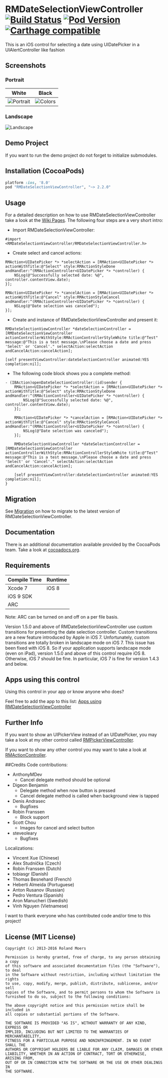 RMDateSelectionViewController [![Build Status](https://travis-ci.org/CooperRS/RMDateSelectionViewController.svg?branch=master)](https://travis-ci.org/CooperRS/RMDateSelectionViewController/) [![Pod Version](https://img.shields.io/cocoapods/v/RMDateSelectionViewController.svg)](https://cocoapods.org/pods/RMDateSelectionViewController) [![Carthage compatible](https://img.shields.io/badge/Carthage-compatible-4BC51D.svg?style=flat)](https://github.com/Carthage/Carthage)
=============================

This is an iOS control for selecting a date using UIDatePicker in a UIAlertController like fashion

## Screenshots

### Portrait

| White | Black |
|:-----:|:-----:|
|![Portrait](http://cooperrs.github.io/RMDateSelectionViewController/Images/Blur-Screen-Portrait.png)|![Colors](http://cooperrs.github.io/RMDateSelectionViewController/Images/Blur-Screen-Portrait-Black.png)|

### Landscape
![Landscape](http://cooperrs.github.com/RMDateSelectionViewController/Images/Blur-Screen-Landscape.png)

## Demo Project
If you want to run the demo project do not forget to initialize submodules.

## Installation (CocoaPods)
```ruby
platform :ios, '8.0'
pod "RMDateSelectionViewController", "~> 2.2.0"
```

## Usage

For a detailed description on how to use RMDateSelectionViewController take a look at the [Wiki Pages](https://github.com/CooperRS/RMDateSelectionViewController/wiki). The following four steps are a very short intro:

* Import RMDateSelectionViewController:

```objc
#import <RMDateSelectionViewController/RMDateSelectionViewController.h>
```

* Create select and cancel actions:

```objc
RMAction<UIDatePicker *> *selectAction = [RMAction<UIDatePicker *> actionWithTitle:@"Select" style:RMActionStyleDone andHandler:^(RMActionController<UIDatePicker *> *controller) {
    NSLog(@"Successfully selected date: %@", controller.contentView.date);
}];

RMAction<UIDatePicker *> *cancelAction = [RMAction<UIDatePicker *> actionWithTitle:@"Cancel" style:RMActionStyleCancel andHandler:^(RMActionController<UIDatePicker *> *controller) {
    NSLog(@"Date selection was canceled");
}];
```

* Create and instance of RMDateSelectionViewController and present it:

```objc
RMDateSelectionViewController *dateSelectionController = [RMDateSelectionViewController actionControllerWithStyle:RMActionControllerStyleWhite title:@"Test" message:@"This is a test message.\nPlease choose a date and press 'Select' or 'Cancel'." selectAction:selectAction andCancelAction:cancelAction];

[self presentViewController:dateSelectionController animated:YES completion:nil];
```

* The following code block shows you a complete method:

```objc
- (IBAction)openDateSelectionController:(id)sender {
    RMAction<UIDatePicker *> *selectAction = [RMAction<UIDatePicker *> actionWithTitle:@"Select" style:RMActionStyleDone andHandler:^(RMActionController<UIDatePicker *> *controller) {
        NSLog(@"Successfully selected date: %@", controller.contentView.date);
    }];
    
    RMAction<UIDatePicker *> *cancelAction = [RMAction<UIDatePicker *> actionWithTitle:@"Cancel" style:RMActionStyleCancel andHandler:^(RMActionController<UIDatePicker *> *controller) {
        NSLog(@"Date selection was canceled");
    }];
    
    RMDateSelectionViewController *dateSelectionController = [RMDateSelectionViewController actionControllerWithStyle:RMActionControllerStyleWhite title:@"Test" message:@"This is a test message.\nPlease choose a date and press 'Select' or 'Cancel'." selectAction:selectAction andCancelAction:cancelAction];
    
    [self presentViewController:dateSelectionController animated:YES completion:nil];
}
```

## Migration

See [Migration](https://github.com/CooperRS/RMDateSelectionViewController/wiki/Migration) on how to migrate to the latest version of RMDateSelectionViewController.

## Documentation
There is an additional documentation available provided by the CocoaPods team. Take a look at [cocoadocs.org](http://cocoadocs.org/docsets/RMDateSelectionViewController/).

## Requirements

| Compile Time  | Runtime       |
| :------------ | :------------ |
| Xcode 7       | iOS 8         |
| iOS 9 SDK     |               |
| ARC           |               |

Note: ARC can be turned on and off on a per file basis.

Version 1.5.0 and above of RMDateSelectionViewController use custom transitions for presenting the date selection controller. Custom transitions are a new feature introduced by Apple in iOS 7. Unfortunately, custom transitions are totally broken in landscape mode on iOS 7. This issue has been fixed with iOS 8. So if your application supports landscape mode (even on iPad), version 1.5.0 and above of this control require iOS 8. Otherwise, iOS 7 should be fine. In particular, iOS 7 is fine for version 1.4.3 and below.

## Apps using this control
Using this control in your app or know anyone who does?

Feel free to add the app to this list: [Apps using RMDateSelectionViewController](https://github.com/CooperRS/RMDateSelectionViewController/wiki/Apps-using-RMDateSelectionViewController)

## Further Info
If you want to show an UIPickerView instead of an UIDatePicker, you may take a look at my other control called [RMPickerViewController](https://github.com/CooperRS/RMPickerViewController).

If you want to show any other control you may want to take a look at [RMActionController](https://github.com/CooperRS/RMActionController).

##Credits
Code contributions:
* AnthonyMDev
    * Cancel delegate method should be optional
* Digeon Benjamin 
    * Delegate method when now button is pressed
    * Cancel delegate method is called when background view is tapped
* Denis Andrasec
    * Bugfixes
* Robin Franssen
	* Block support
* Scott Chou
    * Images for cancel and select button
* steveoleary
	* Bugfixes

Localizations:
* Vincent Xue (Chinese)
* Alex Studnička (Czech)
* Robin Franssen (Dutch)
* tobiasgr (Danish)
* Thomas Besnehard (French)
* Heberti Almeida (Portuguese)
* Anton Rusanov (Russian)
* Pedro Ventura (Spanish)
* Aron Manucheri (Swedish)
* Vinh Nguyen (Vietnamese)

I want to thank everyone who has contributed code and/or time to this project!

## License (MIT License)

```
Copyright (c) 2013-2016 Roland Moers

Permission is hereby granted, free of charge, to any person obtaining a copy
of this software and associated documentation files (the "Software"), to deal
in the Software without restriction, including without limitation the rights
to use, copy, modify, merge, publish, distribute, sublicense, and/or sell
copies of the Software, and to permit persons to whom the Software is
furnished to do so, subject to the following conditions:

The above copyright notice and this permission notice shall be included in
all copies or substantial portions of the Software.

THE SOFTWARE IS PROVIDED "AS IS", WITHOUT WARRANTY OF ANY KIND, EXPRESS OR
IMPLIED, INCLUDING BUT NOT LIMITED TO THE WARRANTIES OF MERCHANTABILITY,
FITNESS FOR A PARTICULAR PURPOSE AND NONINFRINGEMENT. IN NO EVENT SHALL THE
AUTHORS OR COPYRIGHT HOLDERS BE LIABLE FOR ANY CLAIM, DAMAGES OR OTHER
LIABILITY, WHETHER IN AN ACTION OF CONTRACT, TORT OR OTHERWISE, ARISING FROM,
OUT OF OR IN CONNECTION WITH THE SOFTWARE OR THE USE OR OTHER DEALINGS IN
THE SOFTWARE.
```
